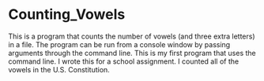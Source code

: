 # Counting_Vowels
This is a program that counts the number of vowels (and three extra letters) in a file. The program can be run from a console window by passing arguments through the command line.
This is my first program that uses the command line. 
I wrote this for a school assignment. I counted all of the vowels in the U.S. Constitution.
